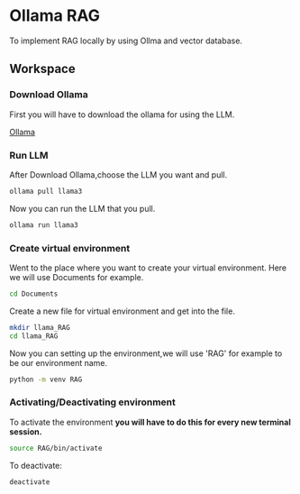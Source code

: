 # Ollama RAG
To implement RAG locally by using Ollma and vector database.

## Workspace

### Download Ollama

First you will have to download the ollama for using the LLM.

[Ollama](https://ollama.com/download) 
 
### Run LLM

After Download Ollama,choose the LLM you want and pull.

```zsh
ollama pull llama3
```

Now you can run the LLM that you pull.
```zsh
ollama run llama3
```
### Create virtual environment

Went to the place where you want to create your virtual environment.
Here we will use Documents for example.
```bash 
cd Documents
```

Create a new file for virtual environment and get into the file.
```zsh
mkdir llama_RAG
cd llama_RAG
```

Now you can setting up the environment,we will use 'RAG' for example to be our environment name.
```zsh
python -m venv RAG
```
### Activating/Deactivating environment

To activate the environment __you will have to do this for every new terminal session.__
```zsh
source RAG/bin/activate
```
To deactivate:
```zsh
deactivate
```



